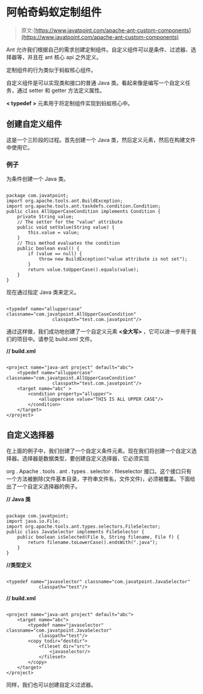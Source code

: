 # 阿帕奇蚂蚁定制组件

> 原文:[https://www.javatpoint.com/apache-ant-custom-components](https://www.javatpoint.com/apache-ant-custom-components)

Ant 允许我们根据自己的需求创建定制组件。自定义组件可以是条件、过滤器、选择器等，并且在 ant 核心 api 之外定义。

定制组件的行为类似于蚂蚁核心组件。

自定义组件是可以实现类和接口的普通 Java 类。看起来像是编写一个自定义任务，通过 setter 和 getter 方法定义属性。

**< typedef >** 元素用于将定制组件实现到蚂蚁核心中。

## 创建自定义组件

这是一个三阶段的过程。首先创建一个 Java 类，然后定义<typedef>元素，然后在构建文件中使用它。</typedef>

### 例子

为条件创建一个 Java 类。

```

package com.javatpoint;
import org.apache.tools.ant.BuildException;
import org.apache.tools.ant.taskdefs.condition.Condition;
public class AllUpperCaseCondition implements Condition {
    private String value;
    // The setter for the "value" attribute
    public void setValue(String value) {
        this.value = value;
    }
    // This method evaluates the condition
    public boolean eval() {
        if (value == null) {
            throw new BuildException("value attribute is not set");
        }
        return value.toUpperCase().equals(value);
    }
}

```

现在通过指定 Java 类来定义<typedef>。</typedef>

```

<typedef name="alluppercase" classname="com.javatpoint.AllUpperCaseCondition"
			     classpath="test.com.javatpoint"/>

```

通过这样做，我们成功地创建了一个自定义元素 **<全大写>** ，它可以进一步用于我们的项目中。请参见 build.xml 文件。

**// build.xml**

```

<project name="java-ant project" default="abc">	
	<typedef name="alluppercase" classname="com.javatpoint.AllUpperCaseCondition"
			     classpath="test.com.javatpoint"/>
	<target name="abc" >
		<condition property="allupper">
    		<alluppercase value="THIS IS ALL UPPER CASE"/>
		</condition>	
	</target>
</project>

```

## 自定义选择器

在上面的例子中，我们创建了一个自定义条件元素。现在我们将创建一个自定义选择器。选择器是数据类型，要创建自定义选择器，它必须实现

org . Apache . tools . ant . types . selector . fileselector 接口。这个接口只有一个方法被删除(文件基本目录，字符串文件名，文件文件)，必须被覆盖。下面给出了一个自定义选择器的例子。

**// Java 类**

```

package com.javatpoint;
import java.io.File;
import org.apache.tools.ant.types.selectors.FileSelector;
public class JavaSelector implements FileSelector {
    public boolean isSelected(File b, String filename, File f) {
        return filename.toLowerCase().endsWith(".java");
    }
}

```

**//类型定义**

```

<typedef name="javaselector" classname="com.javatpoint.JavaSelector"
    		classpath="test"/>

```

**// build.xml**

```

<project name="java-ant project" default="abc">	
	<target name="abc">
		<typedef name="javaselector" classname="com.javatpoint.JavaSelector"
    		classpath="test"/>
    	<copy todir="destdir">
    		<fileset dir="src">
        		<javaselector/>
    		</fileset>
		</copy>
    </target>
</project>

```

同样，我们也可以创建自定义过滤器。